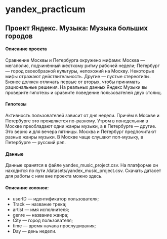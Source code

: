 # yandex_practicum
## Проект Яндекс. Музыка: Музыка больших городов
#### Описание проекта
Сравнение Москвы и Петербурга окружено мифами:
Москва — мегаполис, подчинённый жёсткому ритму рабочей недели;
Петербург — город своеобразной культуры, непохожий на Москву.
Некоторые мифы отражают действительность. Другие — пустые стереотипы. Бизнес должен отличать первые от вторых, чтобы принимать рациональные решения. На реальных данных Яндекс Музыки вы проверите гипотезы и сравните поведение пользователей двух столиц.
#### Гипотезы
Активность пользователей зависит от дня недели. Причём в Москве и Петербурге это проявляется по-разному.
Утром в понедельник в Москве преобладают одни жанры музыки, а в Петербурге — другие. Это верно и для вечера пятницы.
Москва и Петербург предпочитают разные жанры музыки. В Москве чаще слушают поп-музыку, в Петербурге — русский рэп.
#### Данные
Данные хранятся в файле yandex_music_project.csv. На платформе он находится по пути /datasets/yandex_music_project.csv. Скачать датасет для работы с ним вне проекта можно здесь.
#### Описание колонок:
* userID — идентификатор пользователя;
* Track — название трека;
* artist — имя исполнителя;
* genre — название жанра;
* City — город пользователя;
* time — время начала прослушивания;
* Day — день недели.
